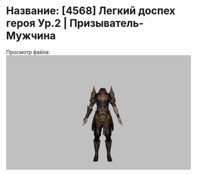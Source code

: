 # Название: [4568] Легкий доспех героя Ур.2 | Призыватель-Мужчина

Просмотр файла:
![p080021.png](p080021.png)